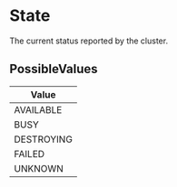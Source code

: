 # State

The current status reported by the cluster.

## PossibleValues
|Value |
|------------ |
|AVAILABLE |
|BUSY |
|DESTROYING |
|FAILED |
|UNKNOWN |




